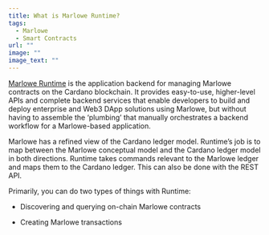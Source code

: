 ```yaml
---
title: What is Marlowe Runtime?
tags:
  - Marlowe
  - Smart Contracts
url: ""
image: ""
image_text: ""
---
```


[Marlowe Runtime](https://docs.marlowe.iohk.io/docs/developer-tools/runtime/marlowe-runtime) is the application backend for managing Marlowe contracts on the Cardano blockchain. It provides easy-to-use, higher-level APIs and complete backend services that enable developers to build and deploy enterprise and Web3 DApp solutions using Marlowe, but without having to assemble the ‘plumbing’ that manually orchestrates a backend workflow for a Marlowe-based application. 

Marlowe has a refined view of the Cardano ledger model. Runtime’s job is to map between the Marlowe conceptual model and the Cardano ledger model in both directions. Runtime takes commands relevant to the Marlowe ledger and maps them to the Cardano ledger. This can also be done with the REST API.

Primarily, you can do two types of things with Runtime:

*   Discovering and querying on-chain Marlowe contracts
    
*   Creating Marlowe transactions
